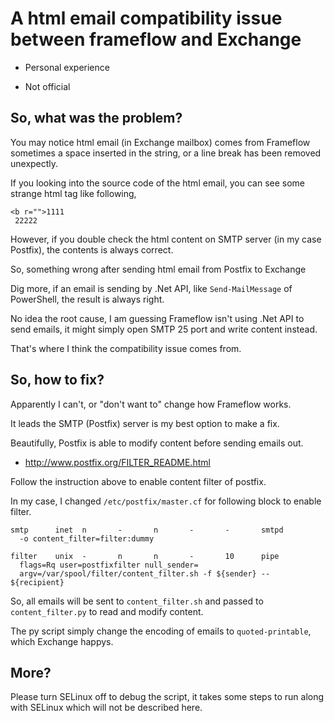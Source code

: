 
# A html email compatibility issue between frameflow and Exchange

* Personal experience

* Not official

## So, what was the problem?

You may notice html email (in Exchange mailbox) comes from Frameflow sometimes a space inserted in the string, or a line break has been removed unexpectly.

If you looking into the source code of the html email, you can see some strange html tag like following,

```
<b r="">1111
 22222
```

However, if you double check the html content on SMTP server (in my case Postfix), the contents is always correct.

So, something wrong after sending html email from Postfix to Exchange

Dig more, if an email is sending by .Net API, like `Send-MailMessage` of PowerShell, the result is always right.

No idea the root cause, I am guessing Frameflow isn't using .Net API to send emails, it might simply open SMTP 25 port and write content instead.

That's where I think the compatibility issue comes from.

## So, how to fix?

Apparently I can't, or "don't want to" change how Frameflow works.

It leads the SMTP (Postfix) server is my best option to make a fix.

Beautifully, Postfix is able to modify content before sending emails out.

* http://www.postfix.org/FILTER_README.html

Follow the instruction above to enable content filter of postfix.

In my case, I changed `/etc/postfix/master.cf` for following block to enable filter.

```
smtp      inet  n       -       n       -       -       smtpd
  -o content_filter=filter:dummy

filter    unix  -       n       n       -       10      pipe
  flags=Rq user=postfixfilter null_sender=
  argv=/var/spool/filter/content_filter.sh -f ${sender} -- ${recipient}

```

So, all emails will be sent to `content_filter.sh` and passed to `content_filter.py` to read and modify content.

The py script simply change the encoding of emails to `quoted-printable`, which Exchange happys.

## More?

Please turn SELinux off to debug the script, it takes some steps to run along with SELinux which will not be described here.

